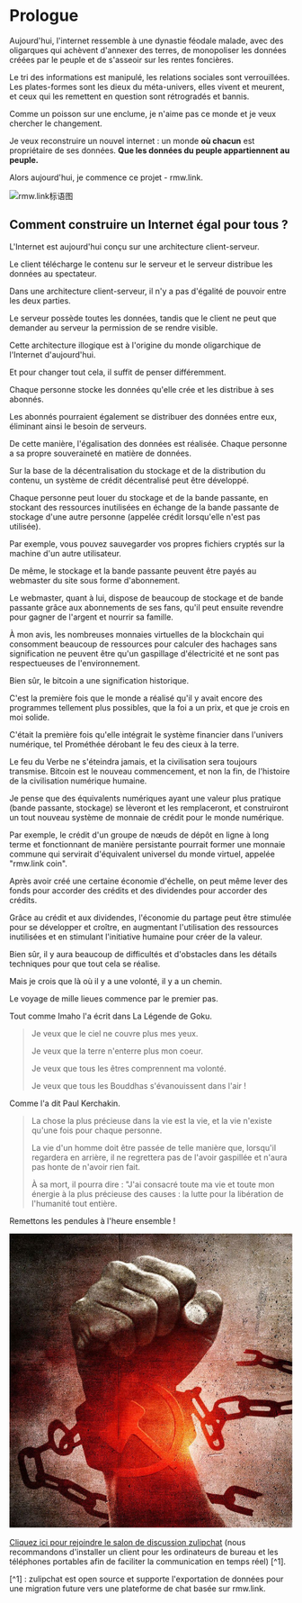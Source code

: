 # Prologue

Aujourd'hui, l'internet ressemble à une dynastie féodale malade, avec des oligarques qui achèvent d'annexer des terres, de monopoliser les données créées par le peuple et de s'asseoir sur les rentes foncières.

Le tri des informations est manipulé, les relations sociales sont verrouillées. Les plates-formes sont les dieux du méta-univers, elles vivent et meurent, et ceux qui les remettent en question sont rétrogradés et bannis.

Comme un poisson sur une enclume, je n'aime pas ce monde et je veux chercher le changement.

Je veux reconstruire un nouvel internet : un monde **où chacun** est propriétaire de ses données. **Que les données du peuple appartiennent au peuple.**

Alors aujourd'hui, je commence ce projet - rmw.link.

![rmw.link标语图](/slogan.svg)

## Comment construire un Internet égal pour tous ?

L'Internet est aujourd'hui conçu sur une architecture client-serveur.

Le client télécharge le contenu sur le serveur et le serveur distribue les données au spectateur.

Dans une architecture client-serveur, il n'y a pas d'égalité de pouvoir entre les deux parties.

Le serveur possède toutes les données, tandis que le client ne peut que demander au serveur la permission de se rendre visible.

Cette architecture illogique est à l'origine du monde oligarchique de l'Internet d'aujourd'hui.

Et pour changer tout cela, il suffit de penser différemment.

Chaque personne stocke les données qu'elle crée et les distribue à ses abonnés.

Les abonnés pourraient également se distribuer des données entre eux, éliminant ainsi le besoin de serveurs.

De cette manière, l'égalisation des données est réalisée. Chaque personne a sa propre souveraineté en matière de données.

Sur la base de la décentralisation du stockage et de la distribution du contenu, un système de crédit décentralisé peut être développé.

Chaque personne peut louer du stockage et de la bande passante, en stockant des ressources inutilisées en échange de la bande passante de stockage d'une autre personne (appelée crédit lorsqu'elle n'est pas utilisée).

Par exemple, vous pouvez sauvegarder vos propres fichiers cryptés sur la machine d'un autre utilisateur.

De même, le stockage et la bande passante peuvent être payés au webmaster du site sous forme d'abonnement.

Le webmaster, quant à lui, dispose de beaucoup de stockage et de bande passante grâce aux abonnements de ses fans, qu'il peut ensuite revendre pour gagner de l'argent et nourrir sa famille.

À mon avis, les nombreuses monnaies virtuelles de la blockchain qui consomment beaucoup de ressources pour calculer des hachages sans signification ne peuvent être qu'un gaspillage d'électricité et ne sont pas respectueuses de l'environnement.

Bien sûr, le bitcoin a une signification historique.

C'est la première fois que le monde a réalisé qu'il y avait encore des programmes tellement plus possibles, que la foi a un prix, et que je crois en moi solide.

C'était la première fois qu'elle intégrait le système financier dans l'univers numérique, tel Prométhée dérobant le feu des cieux à la terre.

Le feu du Verbe ne s'éteindra jamais, et la civilisation sera toujours transmise. Bitcoin est le nouveau commencement, et non la fin, de l'histoire de la civilisation numérique humaine.

Je pense que des équivalents numériques ayant une valeur plus pratique (bande passante, stockage) se lèveront et les remplaceront, et construiront un tout nouveau système de monnaie de crédit pour le monde numérique.

Par exemple, le crédit d'un groupe de nœuds de dépôt en ligne à long terme et fonctionnant de manière persistante pourrait former une monnaie commune qui servirait d'équivalent universel du monde virtuel, appelée "rmw.link coin".

Après avoir créé une certaine économie d'échelle, on peut même lever des fonds pour accorder des crédits et des dividendes pour accorder des crédits.

Grâce au crédit et aux dividendes, l'économie du partage peut être stimulée pour se développer et croître, en augmentant l'utilisation des ressources inutilisées et en stimulant l'initiative humaine pour créer de la valeur.

Bien sûr, il y aura beaucoup de difficultés et d'obstacles dans les détails techniques pour que tout cela se réalise.

Mais je crois que là où il y a une volonté, il y a un chemin.

Le voyage de mille lieues commence par le premier pas.

Tout comme Imaho l'a écrit dans La Légende de Goku.

> Je veux que le ciel ne couvre plus mes yeux.
> 
> Je veux que la terre n'enterre plus mon coeur.
> 
> Je veux que tous les êtres comprennent ma volonté.
> 
> Je veux que tous les Bouddhas s'évanouissent dans l'air !

Comme l'a dit Paul Kerchakin.

> La chose la plus précieuse dans la vie est la vie, et la vie n'existe qu'une fois pour chaque personne.
> 
> La vie d'un homme doit être passée de telle manière que, lorsqu'il regardera en arrière, il ne regrettera pas de l'avoir gaspillée et n'aura pas honte de n'avoir rien fait.
> 
> À sa mort, il pourra dire : "J'ai consacré toute ma vie et toute mon énergie à la plus précieuse des causes : la lutte pour la libération de l'humanité tout entière.

Remettons les pendules à l'heure ensemble !

![](https://raw.githubusercontent.com/gcxfd/img/gh-pages/1.jpg)

[Cliquez ici pour rejoindre le salon de discussion zulipchat](https://rmw.zulipchat.com) (nous recommandons d'installer un client pour les ordinateurs de bureau et les téléphones portables afin de faciliter la communication en temps réel) [^1].

[^1] : zulipchat est open source et supporte l'exportation de données pour une migration future vers une plateforme de chat basée sur rmw.link.